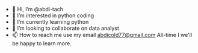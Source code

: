 - 👋 Hi, I’m @abdi-tach
- 👀 I’m interested in python coding 
- 🌱 I’m currently learning python 
- 💞️ I’m looking to collaborate on data analyst 
- 📫 How to reach me use my email abdicold77@gmail.com
     All-time I we'll be happy to learn more.

<!---
abdi-tach/abdi-tach is a ✨ special ✨ repository because its `README.md` (this file) appears on your GitHub profile.
You can click the Preview link to take a look at your changes.
--->
